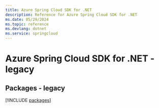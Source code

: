 ```yaml
---
title: Azure Spring Cloud SDK for .NET
description: Reference for Azure Spring Cloud SDK for .NET
ms.date: 05/29/2024
ms.topic: reference
ms.devlang: dotnet
ms.service: springcloud
---
```

# Azure Spring Cloud SDK for .NET - legacy
## Packages - legacy
[!INCLUDE [packages](spring-cloud-index.md)]